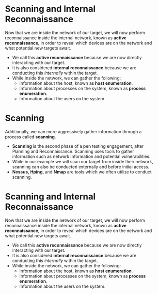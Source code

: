 # Scanning and Internal Reconnaissance

Now that we are inside the network of our target, we will now perform reconnaissance inside the internal network, known as **active reconnaissance**, in order to reveal which devices are on the network and what potential new targets await.

- We call this **active reconnaissance** because we are now directly interacting with our target.
- It is also considered **internal reconnaissance** because we are conducting this *internally* within the target. 
- While inside the network, we can gather the following:
    - Information about the host, known as **host enumeration**.
    - Information about processes on the system, known as **process enumeration**.
    - Information about the users on the system.


# Scanning

Additionally, we can more aggressively gather information through a process called **scanning**.

 - **Scanning** is the second phase of a pen testing engagement, after Planning and Reconnaissance. Scanning uses tools to gather information such as network information and potential vulnerabilities.
 - While in our example we will scan our target from inside their network, scanning can also be conducted externally and before initial access.
 - **Nessus**, **Hping**, and **Nmap** are tools which we often utilize to conduct scanning.
 
 # Scanning and Internal Reconnaissance

Now that we are inside the network of our target, we will now perform reconnaissance inside the internal network, known as **active reconnaissance**, in order to reveal which devices are on the network and what potential new targets await.

- We call this **active reconnaissance** because we are now directly interacting with our target.
- It is also considered **internal reconnaissance** because we are conducting this *internally* within the target. 
- While inside the network, we can gather the following:
    - Information about the host, known as **host enumeration**.
    - Information about processes on the system, known as **process enumeration**.
    - Information about the users on the system.
